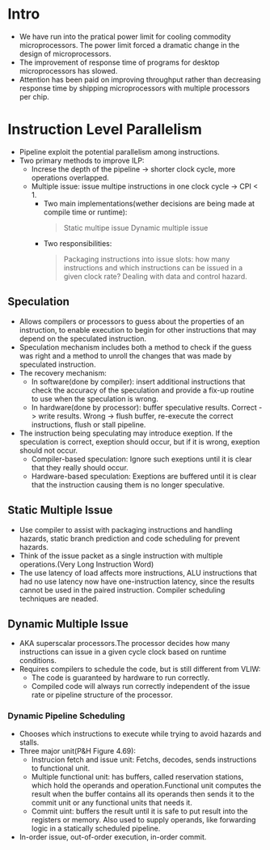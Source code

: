 # Intro
- We have run into the pratical power limit for cooling commodity microprocessors. The power limit forced a dramatic change in the design of microprocessors.
- The improvement of response time of programs for desktop microprocessors has slowed. 
- Attention has been paid on improving throughput rather than decreasing response time by shipping microprocessors with multiple processors per chip.
# Instruction Level Parallelism
- Pipeline exploit the potential parallelism among instructions.
- Two primary methods to improve ILP:
    - Increse the depth of the pipeline -> shorter clock cycle, more operations overlapped.
    - Multiple issue: issue multipe instructions in one clock cycle -> CPI < 1.
        - Two main implementations(wether decisions are being made at compile time or runtime):
            > Static multipe issue
            > Dynamic multiple issue
        - Two responsibilities:
            > Packaging instructions into issue slots: how many instructions and which instructions can be issued in a given clock rate?
            > Dealing with data and control hazard.
## Speculation
- Allows compilers or processors to guess about the properties of an instruction, to enable execution to begin for other instructions that may depend on the speculated instruction.
- Speculation mechanism includes both a method to check if the guess was right and a method to unroll the changes that was made by speculated instruction.
- The recovery mechanism:
    - In software(done by compiler): insert additional instructions that check the accuracy of the speculation and provide a fix-up routine to use when the speculation is wrong.
    - In hardware(done by processor): buffer speculative results. Correct -> write results. Wrong -> flush buffer, re-execute the correct instructions, flush or stall pipeline.
- The instruction being speculating may introduce exeption. If the speculation is correct, exeption should occur, but if it is wrong, exeption should not occur.
    - Compiler-based speculation: Ignore such exeptions until it is clear that they really should occur.
    - Hardware-based speculation: Exeptions are buffered until it is clear that the instruction causing them is no longer speculative.
## Static Multiple Issue
- Use compiler to assist with packaging instructions and handling hazards, static branch prediction and code scheduling for prevent hazards.
- Think of the issue packet as a single instruction with multiple operations.(Very Long Instruction Word)
- The use latency of load affects more instructions, ALU instructions that had no use latency now have one-instruction latency, since the results cannot be used in the paired instruction. Compiler scheduling techniques are neaded.
## Dynamic Multiple Issue
- AKA superscalar processors.The processor decides how many instructions can issue in a given cycle clock based on runtime conditions.
- Requires compilers to schedule the code, but is still different from VLIW:
    - The code is guaranteed by hardware to run correctly.
    - Compiled code will always run correctly independent of the issue rate or pipeline structure of the processor.
### Dynamic Pipeline Scheduling
- Chooses which instructions to execute while trying to avoid hazards and stalls.
- Three major unit(P&H Figure 4.69):
    - Instrucion fetch and issue unit: Fetchs, decodes, sends instructions to functional unit.
    - Multiple functional unit: has buffers, called reservation stations, which hold the operands and operation.Functional unit computes the result when the buffer contains all its operands then sends it to the commit unit or any functional units that needs it.
    - Commit uint: buffers the result until it is safe to put result into the registers or memory. Also used to supply operands, like forwarding logic in a statically scheduled pipeline.
- In-order issue, out-of-order execution, in-order commit.

